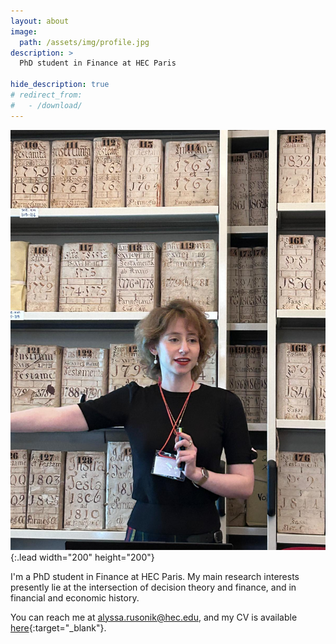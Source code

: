 ```yaml
---
layout: about
image: 
  path: /assets/img/profile.jpg
description: >
  PhD student in Finance at HEC Paris

hide_description: true
# redirect_from:
#   - /download/
---
```


![Alyssa Rusonik](/assets/img/profile.jpg){:.lead width="200" height="200"}

I'm a PhD student in Finance at HEC Paris. My main research interests presently lie at the intersection of decision theory and finance, and in financial and economic history.

You can reach me at alyssa.rusonik@hec.edu, and my CV is available [here](/assets/pdf/AlyssaRusonik_CV.pdf){:target="_blank"}.
